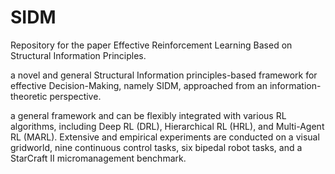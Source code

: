 # SIDM
Repository for the paper Effective Reinforcement Learning Based on Structural Information Principles.

a novel and general Structural Information principles-based framework for effective Decision-Making, namely SIDM, approached from an information-theoretic perspective.

a general framework and can be flexibly integrated with various RL algorithms, including Deep RL (DRL), Hierarchical RL (HRL), and Multi-Agent RL (MARL).
Extensive and empirical experiments are conducted on a visual gridworld, nine continuous control tasks, six bipedal robot tasks, and a StarCraft II micromanagement benchmark.<br>
